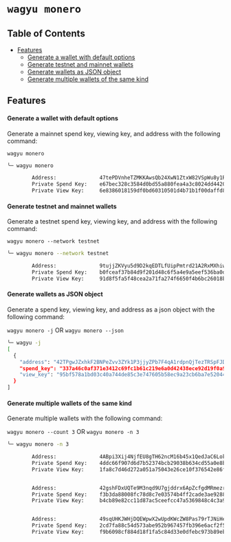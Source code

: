 # `wagyu monero`

## <a name='TableofContents'></a>Table of Contents

* [Features](#Features)
	* [Generate a wallet with default options](#Generateawalletwithdefaultoptions)
	* [Generate testnet and mainnet wallets](#Generatetestnetandmainnetwallets)
	* [Generate wallets as JSON object](#GeneratewalletsasJSONobject)
	* [Generate multiple wallets of the same kind](#Generatemultiplewalletsofthesamekind)

##  <a name='Features'></a>Features

#### <a name='Generateawalletwithdefaultoptions'></a>Generate a wallet with default options

Generate a mainnet spend key, viewing key, and address with the following command:

`wagyu monero`

```bash
╰─ wagyu monero

        Address:              47tePDVnheTZMKKAwsQb24XwN1ZtxW82VSpWu8y1RjLmjESinEb4L5d6WhQkPqracg3P5ZA9TMTpFaviU5ZEAVNBSm57jjr
        Private Spend Key:    e67bec328c3584d0bd55a880fea4a3c8024dd4420369ed7ed9af26e05466210b
        Private View Key:     6e8386018159df0bd60310501d4b71b1f00daffd83ea211207484ed09921ef03

```

#### <a name='Generatetestnetandmainnetwallets'></a>Generate testnet and mainnet wallets

Generate a testnet spend key, viewing key, and address with the following command:

`wagyu monero --network testnet`

```bash
╰─ wagyu monero --network testnet

        Address:              9tujjZKVyu5d9D2kqEDTLfUipPmtrd21A2RxMXhiwmUBgtySLfyF8wUbrh4ohjQ5KKPPnrQPxepYREuWmoM9kEnfBJX64W3
        Private Spend Key:    b0fceaf37b84d9f201d48c6f5a4e9a5eef536ba0d576955a74c6f8b0eb8ad805
        Private View Key:     91d8f5fa5f48cea2a71fa274f6650f4b6bc26018b142575944d82ffd91260b02

```

#### <a name='GeneratewalletsasJSONobject'></a>Generate wallets as JSON object

Generate a spend key, viewing key, and address as a json object with the following command:

`wagyu monero -j` OR `wagyu monero --json`

```bash
╰─ wagyu -j
[
  {
    "address": "42TPgwJZxhkF2BNPeZvv3ZYk1P3jjyZPb7F4qA1rdpnQjTezTRSpFJDW13nvckjXauJFET5mjNwZAPjh6JYzjXJHSu6J62p",
    "spend_key": "337a46c0af371e3412c69fc1b61c219e6a0d42438ece92d19f0a9d16476d9a09",
    "view_key": "95bf578a1bd03c40a744de85c3e747605b58ec9a23cb6ba7e520443ed2bcae0b"
  }
]
```

#### <a name='Generatemultiplewalletsofthesamekind'></a>Generate multiple wallets of the same kind

Generate multiple wallets with the following command:

`wagyu monero --count 3` OR `wagyu monero -n 3`

```bash
╰─ wagyu monero -n 3

        Address:              4ABpi3Xij4NjfEU8gTH62ncM16b45x1QedJaC6LoksDC2Ge33ws1ecEaZ3nVigJP6sAKnuZWXTmAihhKyivmf1aaRqfxm4h
        Private Spend Key:    4ddc66f907d6d7b52374bcb29038b634cd55a0e8bee0a7113539bf7dbc6d950a
        Private View Key:     1fa8c7d46d272a051a75043e26ce10f376542e86ff0401db0d1dbcbe4e47a304


        Address:              42gshFDxUQTe9M3nqd9U7gjddrx6ApZcfgdMRmezrzbbaUeTpQputmb4baH1cNfxy8RpYzfK8NboBgoEs98tSmgK6wgzU82
        Private Spend Key:    f3b3da88008fc78d8c7e03574b4ff2cade3ae928839f5c33585a36e22936290d
        Private View Key:     b4cb89e82cc11d87ac5ceefcc47a5369848c4c3a9db11fb60132a8923b60c501


        Address:              49sqUHKJWHjDQEWpwX2wUpdKWcZW8Pas79rTJNiHedWmXR48iMpCHRwAitGEhF115fifR8k8GSa95MAsbUaY3qYhAHB9fgB
        Private Spend Key:    2cd7fa88c54d573abe952b967457fb396e6acf2f5dd2259ca4fd7df9b613940f
        Private View Key:     f9b6098cf884d18f1fa5c84d33e0dfebc973b89eb0ba539cb16c105990bd6b04
```
